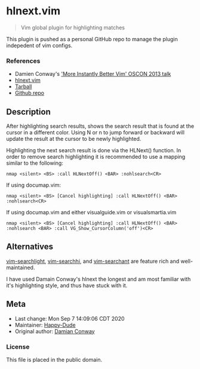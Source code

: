 # hlnext.vim

> Vim global plugin for highlighting matches

This plugin is pushed as a personal GitHub repo to manage the plugin indepedent of vim configs.

### References
* Damien Conway's ['More Instantly Better Vim' OSCON 2013 talk](https://www.youtube.com/watch?v=aHm36-na4-4)
* [hlnext.vim](https://github.com/thoughtstream/Damian-Conway-s-Vim-Setup/blob/master/plugin/hlnext.vim)
* [Tarball](http://is.gd/IBV2013)
* [Github repo](https://github.com/thoughtstream/Damian-Conway-s-Vim-Setup)

## Description

After highlighting search results, shows the search result
that is found at the cursor in a different color.  Using N or n
to jump forward or backward will update the result at the
cursor to be newly highlighted.

Highlighting the next search result is done via the HLNext()
function.  In order to remove search highlighting it is
recommended to use a mapping similar to the following:

```vim
nmap <silent> <BS> :call HLNextOff() <BAR> :nohlsearch<CR>
```

If using documap.vim:

```vim
nmap <silent> <BS> [Cancel highlighting] :call HLNextOff() <BAR> :nohlsearch<CR>
```

If using documap.vim and either visualguide.vim or visualsmartia.vim

```vim
nmap <silent> <BS> [Cancel highlighting] :call HLNextOff() <BAR> :nohlsearch <BAR> :call VG_Show_CursorColumn('off')<CR>
```

## Alternatives

[vim-searchlight](https://github.com/PeterRincker/vim-searchlight/), [vim-searchhi](https://github.com/qxxxb/vim-searchhi), and [vim-searchant](https://github.com/timakro/vim-searchant) are feature rich and well-maintained.

I have used Damain Conway's hlnext the longest and am most familiar with it's highlighting style, and thus have stuck with it.

## Meta

* Last change:      Mon Sep  7 14:09:06 CDT 2020
* Maintainer:       [Happy-Dude](https://github.com/happy-dude)
* Original author:  [Damian Conway](https://github.com/thoughtstream)

### License

This file is placed in the public domain.

